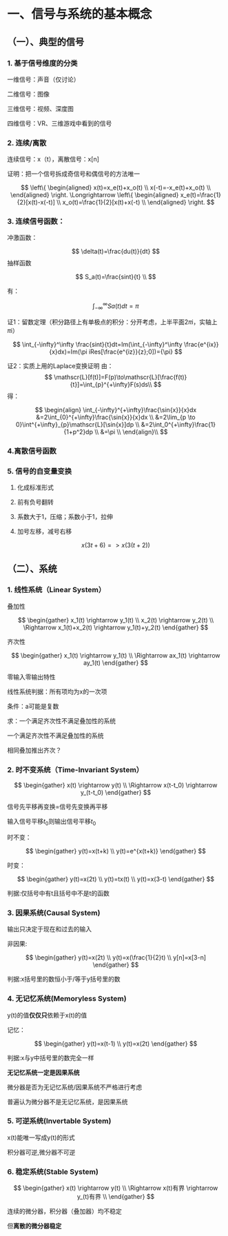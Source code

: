 

# 一、信号与系统的基本概念

## （一）、典型的信号

### 1. 基于信号维度的分类

一维信号：声音（仅讨论）

二维信号：图像

三维信号：视频、深度图

四维信号：VR、三维游戏中看到的信号

### 2. 连续/离散

连续信号：x（t），离散信号：x[n]

证明：把一个信号拆成奇信号和偶信号的方法唯一

$$
\left\{
	\begin{aligned}
		x(t)=x_e(t)+x_o(t) \\
		x(-t)=-x_e(t)+x_o(t) \\
	\end{aligned}
\right.
\Longrightarrow
\left\{
	\begin{aligned}
		x_e(t)=\frac{1}{2}[x(t)-x(-t)] \\
		x_o(t)=\frac{1}{2}[x(t)+x(-t) \\
	\end{aligned}
\right.
$$
### 3.  连续信号函数：

冲激函数：

$$
\delta(t)=\frac{du(t)}{dt}
$$
抽样函数

$$
S_a(t)=\frac{sint}{t} \\
$$

有：

$$
\int_{-\infty}^\infty Sa(t)dt={\pi}
$$

证1：留数定理（积分路径上有单极点的积分：分开考虑，上半平面2$\pi$i，实轴上$\pi$i）

$$
\int_{-\infty}^\infty \frac{sint}{t}dt=Im(\int_{-\infty}^\infty \frac{e^{ix}}{x}dx)=Im(\pi iRes[\frac{e^{iz}}{z};0])={\pi}
$$

证2：实质上用的Laplace变换证明
由：
$$
\mathscr{L}[f(t)]=F(p)\to\mathscr{L}[\frac{f(t)}{t}]=\int_{p}^{+\infty}F(s)ds\\
$$
得：

$$
\begin{align} 
\int_{-\infty}^{+\infty}\frac{\sin{x}}{x}dx 
&=2\int_{0}^{+\infty}\frac{\sin{x}}{x}dx \\ 
&=2\lim_{p \to 0}\int^{+\infty}_{p}\mathscr{L}[\sin{x}]dp \\ 
&=2\int_0^{+\infty}\frac{1}{1+p^2}dp \\
&=\pi \\ 
\end{align}\\
$$

### 4.离散信号函数

### 5. 信号的自变量变换

1. 化成标准形式

2. 前有负号翻转
3. 系数大于1，压缩；系数小于1，拉伸
4. 加号左移，减号右移

$$
x(3t+6)=>x(3(t+2))
$$


## （二）、系统
### 1. 线性系统（Linear System）

叠加性

$$
\begin{gather}
x_1(t) \rightarrow y_1(t) \\
x_2(t) \rightarrow y_2(t) \\
\Rightarrow x_1(t)+x_2(t) \rightarrow y_1(t)+y_2(t)
\end{gather}
$$

齐次性

$$
\begin{gather}
x_1(t) \rightarrow y_1(t) \\
\Rightarrow ax_1(t) \rightarrow ay_1(t)
\end{gather}
$$

零输入零输出特性 

线性系统判据：所有项均为x的一次项

条件：a可能是复数

求：一个满足齐次性不满足叠加性的系统 

一个满足齐次性不满足叠加性的系统

相同叠加推出齐次？

### 2. 时不变系统（Time-Invariant System）

$$
\begin{gather}
x(t) \rightarrow y(t) \\
\Rightarrow x(t-t_0) \rightarrow y_(t-t_0) 
\end{gather}
$$

信号先平移再变换=信号先变换再平移

输入信号平移$t_  0$则输出信号平移$t_0$

时不变：

$$
\begin{gather}
y(t)=x(t+k) \\
y(t)=e^{x(t+k)}
\end{gather}
$$

时变：

$$
\begin{gather}
y(t)=x(2t) \\
y(t)=tx(t) \\
y(t)=x(3-t)
\end{gather}
$$

判据:仅括号中有t且括号中不是t的函数

### 3. 因果系统(Causal System)

输出只决定于现在和过去的输入

非因果:

$$
\begin{gather}
y(t)=x(2t) \\
y(t)=x(\frac{1}{2}t) \\
y[n]=x[3-n]
\end{gather}
$$

判据:x括号里的数恒小于/等于y括号里的数

### 4. 无记忆系统(Memoryless System)

y(t)的值**仅仅只**依赖于x(t)的值

记忆：

$$
\begin{gather}
y(t)=x(t-1) \\
y(t)=x(2t)
\end{gather}
$$

判据:x与y中括号里的数完全一样

**无记忆系统一定是因果系统**

微分器是否为无记忆系统/因果系统不严格进行考虑

普遍认为微分器不是无记忆系统，是因果系统

### 5. 可逆系统(Invertable System)

x(t)能唯一写成y(t)的形式

积分器可逆,微分器不可逆

### 6. 稳定系统(Stable System)

$$
\begin{gather}
x(t) \rightarrow y(t) \\
\Rightarrow x(t)有界 \rightarrow y_(t)有界 \\
\end{gather}
$$

连续的微分器，积分器（叠加器）均不稳定

但**离散的微分器稳定**
